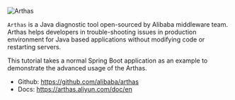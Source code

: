 ![Arthas](https://arthas.aliyun.com/doc/_images/arthas.png)

`Arthas` is a Java diagnostic tool open-sourced by Alibaba middleware team. Arthas helps developers in trouble-shooting issues in production environment for Java based applications without modifying code or restarting servers.

This tutorial takes a normal Spring Boot application as an example to demonstrate the advanced usage of the Arthas.

- Github: https://github.com/alibaba/arthas
- Docs: https://arthas.aliyun.com/doc/en
